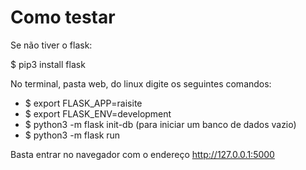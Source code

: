# Como testar 

Se não tiver o flask:

$ pip3 install flask

No terminal, pasta web, do linux digite os seguintes comandos:
* $ export FLASK_APP=raisite
* $ export FLASK_ENV=development
* $ python3 -m flask init-db (para iniciar um banco de dados vazio)
* $ python3 -m flask run

Basta entrar no navegador com o endereço http://127.0.0.1:5000
